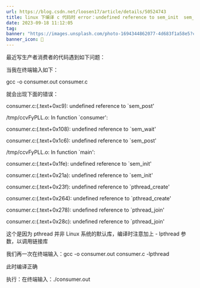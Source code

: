 ```yaml
---
url: https://blog.csdn.net/loosen17/article/details/50524743
title: linux 下编译 c 代码时 error：undefined reference to sem_init  sem_wait 解决方法之一_undefined sem_wait_Jason_liu17 的博客 - CSDN 博客
date: 2023-09-18 11:12:05
tag: 
banner: "https://images.unsplash.com/photo-1694344862077-4d683f1a58e5?crop=entropy&cs=srgb&fm=jpg&ixid=M3w0Njc1ODd8MHwxfHJhbmRvbXx8fHx8fHwxfHwxNjk1MDA2NzIwfA&ixlib=rb-4.0.3&q=85&fit=crop&w=1882&max-h=540"
banner_icon: 🔖
---
```

最近写生产者消费者的代码遇到如下问题：

  

当我在终端输入如下：

gcc -o consumer.out consumer.c

  

就会出现下面的错误：

consumer.c:(.text+0xc9): undefined reference to `sem_post'

/tmp/ccvFyPLL.o: In function `consumer':

consumer.c:(.text+0x108): undefined reference to `sem_wait'

consumer.c:(.text+0x1c6): undefined reference to `sem_post'

/tmp/ccvFyPLL.o: In function `main':

consumer.c:(.text+0x1fe): undefined reference to `sem_init'

consumer.c:(.text+0x21a): undefined reference to `sem_init'

consumer.c:(.text+0x23f): undefined reference to `pthread_create'

consumer.c:(.text+0x264): undefined reference to `pthread_create'

consumer.c:(.text+0x278): undefined reference to `pthread_join'

consumer.c:(.text+0x28c): undefined reference to `pthread_join'

  

  

这个是因为 pthread 并非 Linux 系统的默认库，编译时注意加上 - lpthread 参数，以调用链接库

  

我们再一次在终端输入：gcc -o consumer.out consumer.c -lpthread

  

此时编译正确

  

执行：在终端输入：./consumer.out